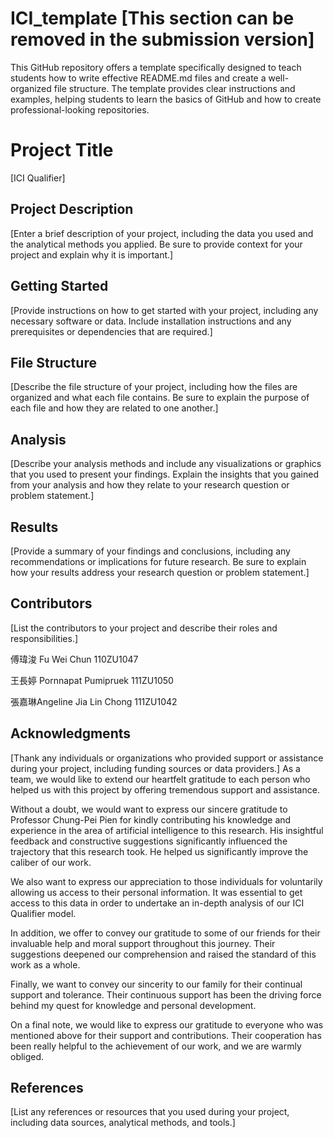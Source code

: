 # ICI_template [This section can be removed in the submission version]
This GitHub repository offers a template specifically designed to teach students how to write effective README.md files and create a well-organized file structure. The template provides clear instructions and examples, helping students to learn the basics of GitHub and how to create professional-looking repositories.


# Project Title

[ICI Qualifier]

## Project Description

[Enter a brief description of your project, including the data you used and the analytical methods you applied. Be sure to provide context for your project and explain why it is important.]

## Getting Started

[Provide instructions on how to get started with your project, including any necessary software or data. Include installation instructions and any prerequisites or dependencies that are required.]

## File Structure

[Describe the file structure of your project, including how the files are organized and what each file contains. Be sure to explain the purpose of each file and how they are related to one another.]

## Analysis

[Describe your analysis methods and include any visualizations or graphics that you used to present your findings. Explain the insights that you gained from your analysis and how they relate to your research question or problem statement.]

## Results

[Provide a summary of your findings and conclusions, including any recommendations or implications for future research. Be sure to explain how your results address your research question or problem statement.]

## Contributors

[List the contributors to your project and describe their roles and responsibilities.]

傅瑋浚 Fu Wei Chun           110ZU1047

王長婷 Pornnapat Pumipruek   111ZU1050

張嘉琳Angeline Jia Lin Chong 111ZU1042

## Acknowledgments

[Thank any individuals or organizations who provided support or assistance during your project, including funding sources or data providers.]
As a team, we would like to extend our heartfelt gratitude to each person who helped us with this project by offering tremendous support and assistance.

Without a doubt, we would want to express our sincere gratitude to Professor Chung-Pei Pien for kindly contributing his knowledge and experience in the area of artificial intelligence to this research. His insightful feedback and constructive suggestions significantly influenced the trajectory that this research took. He helped us significantly improve the caliber of our work.

We also want to express our appreciation to those individuals for voluntarily allowing us access to their personal information. It was essential to get access to this data in order to undertake an in-depth analysis of our ICI Qualifier model.

In addition, we offer to convey our gratitude to some of our friends for their invaluable help and moral support throughout this journey. Their suggestions deepened our comprehension and raised the standard of this work as a whole.

Finally, we want to convey our sincerity to our family for their continual support and tolerance. Their continuous support has been the driving force behind my quest for knowledge and personal development.

On a final note, we would like to express our gratitude to everyone who was mentioned above for their support and contributions. Their cooperation has been really helpful to the achievement of our work, and we are warmly obliged.

## References

[List any references or resources that you used during your project, including data sources, analytical methods, and tools.]

